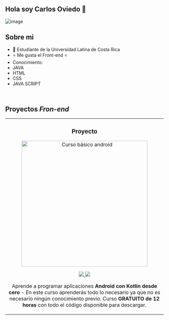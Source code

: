 ## Hola soy Carlos Oviedo 👋
![image](https://github.com/user-attachments/assets/243c9b2d-7ef6-4bb8-ba98-a7691a179ebd)

## Sobre mi
- 📗 Estudiante de la Universidad Latina de Costa Rica
- ⭐ Me gusta el Front-end ⭐ 
- Conocimiento:
- JAVA
- HTML
- CSS
- JAVA SCRIPT
<br>

## Proyectos *Fron-end*
<table>
<tr>
<td width="50%">
<h3 align="center">Proyecto</h3>
<div align="center">
<a href="https://github.com/ArisGuimera/Android-Expert" target="_blank"><img src="#" width="400" alt="Curso básico android"></a>
<p>
<a href="https://github.com/ArisGuimera/Android-Expert" target="_blank">
<img src="https://img.shields.io/badge/CÓDIGO-ff9?style=for-the-badge&logo=github&logoColor=black">
</a>
<a href="https://youtu.be/vJapzH_46a8" target="_blank">
<img src="https://img.shields.io/badge/-Youtube-green?style=for-the-badge&color=fbfc40">
</a>
</p>
<p>Aprende a programar aplicaciones <strong>Android con Kotlin desde cero</strong> - En este curso aprenderás todo lo necesario ya que no es necesario ningún conocimiento previo. Curso <strong>GRATUITO de 12 horas</strong> con todo el código disponible para descargar.</p>
</div>
                                                                                      
</td>

<!--
**Kraaaps/Kraaaps** is a ✨ _special_ ✨ repository because its `README.md` (this file) appears on your GitHub profile.

Here are some ideas to get you started:

- 🔭 I’m currently working on ...
- 🌱 I’m currently learning ...
- 👯 I’m looking to collaborate on ...
- 🤔 I’m looking for help with ...
- 💬 Ask me about ...
- 📫 How to reach me: ...
- 😄 Pronouns: ...
- ⚡ Fun fact: ...
-->
